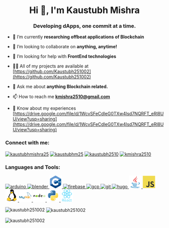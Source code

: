 <h1 align="center">Hi 👋, I'm Kaustubh Mishra</h1>
<h3 align="center">Developing dApps, one commit at a time.</h3>

- 🔭 I’m currently **researching offbeat applications of Blockchain**

- 👯 I’m looking to collaborate on **anything, anytime!**

- 🤝 I’m looking for help with **FrontEnd technologies**

- 👨‍💻 All of my projects are available at [https://github.com/Kaustubh251002](https://github.com/Kaustubh251002)

- 💬 Ask me about **anything Blockchain related.**

- 📫 How to reach me **kmishra2510@gmail.com**

- 📄 Know about my experiences [https://drive.google.com/file/d/1WcvSFeCdleG0TXw4lsd7NQRFT_eRl8UU/view?usp=sharing](https://drive.google.com/file/d/1WcvSFeCdleG0TXw4lsd7NQRFT_eRl8UU/view?usp=sharing)

<h3 align="left">Connect with me:</h3>
<p align="left">
<a href="https://linkedin.com/in/kaustubhmishra25" target="blank"><img align="center" src="https://raw.githubusercontent.com/rahuldkjain/github-profile-readme-generator/master/src/images/icons/Social/linked-in-alt.svg" alt="kaustubhmishra25" height="30" width="40" /></a>
<a href="https://instagram.com/kaustubhm25" target="blank"><img align="center" src="https://raw.githubusercontent.com/rahuldkjain/github-profile-readme-generator/master/src/images/icons/Social/instagram.svg" alt="kaustubhm25" height="30" width="40" /></a>
<a href="https://www.codechef.com/users/kaustubh2510" target="blank"><img align="center" src="https://cdn.jsdelivr.net/npm/simple-icons@3.1.0/icons/codechef.svg" alt="kaustubh2510" height="30" width="40" /></a>
<a href="https://www.leetcode.com/kmishra2510" target="blank"><img align="center" src="https://raw.githubusercontent.com/rahuldkjain/github-profile-readme-generator/master/src/images/icons/Social/leet-code.svg" alt="kmishra2510" height="30" width="40" /></a>
</p>

<h3 align="left">Languages and Tools:</h3>
<p align="left"> <a href="https://www.arduino.cc/" target="_blank" rel="noreferrer"> <img src="https://cdn.worldvectorlogo.com/logos/arduino-1.svg" alt="arduino" width="40" height="40"/> </a> <a href="https://www.blender.org/" target="_blank" rel="noreferrer"> <img src="https://download.blender.org/branding/community/blender_community_badge_white.svg" alt="blender" width="40" height="40"/> </a> <a href="https://www.w3schools.com/cpp/" target="_blank" rel="noreferrer"> <img src="https://raw.githubusercontent.com/devicons/devicon/master/icons/cplusplus/cplusplus-original.svg" alt="cplusplus" width="40" height="40"/> </a> <a href="https://firebase.google.com/" target="_blank" rel="noreferrer"> <img src="https://www.vectorlogo.zone/logos/firebase/firebase-icon.svg" alt="firebase" width="40" height="40"/> </a> <a href="https://cloud.google.com" target="_blank" rel="noreferrer"> <img src="https://www.vectorlogo.zone/logos/google_cloud/google_cloud-icon.svg" alt="gcp" width="40" height="40"/> </a> <a href="https://git-scm.com/" target="_blank" rel="noreferrer"> <img src="https://www.vectorlogo.zone/logos/git-scm/git-scm-icon.svg" alt="git" width="40" height="40"/> </a> <a href="https://gohugo.io/" target="_blank" rel="noreferrer"> <img src="https://api.iconify.design/logos-hugo.svg" alt="hugo" width="40" height="40"/> </a> <a href="https://www.java.com" target="_blank" rel="noreferrer"> <img src="https://raw.githubusercontent.com/devicons/devicon/master/icons/java/java-original.svg" alt="java" width="40" height="40"/> </a> <a href="https://developer.mozilla.org/en-US/docs/Web/JavaScript" target="_blank" rel="noreferrer"> <img src="https://raw.githubusercontent.com/devicons/devicon/master/icons/javascript/javascript-original.svg" alt="javascript" width="40" height="40"/> </a> <a href="https://www.linux.org/" target="_blank" rel="noreferrer"> <img src="https://raw.githubusercontent.com/devicons/devicon/master/icons/linux/linux-original.svg" alt="linux" width="40" height="40"/> </a> <a href="https://www.mysql.com/" target="_blank" rel="noreferrer"> <img src="https://raw.githubusercontent.com/devicons/devicon/master/icons/mysql/mysql-original-wordmark.svg" alt="mysql" width="40" height="40"/> </a> <a href="https://nodejs.org" target="_blank" rel="noreferrer"> <img src="https://raw.githubusercontent.com/devicons/devicon/master/icons/nodejs/nodejs-original-wordmark.svg" alt="nodejs" width="40" height="40"/> </a> <a href="https://www.python.org" target="_blank" rel="noreferrer"> <img src="https://raw.githubusercontent.com/devicons/devicon/master/icons/python/python-original.svg" alt="python" width="40" height="40"/> </a> <a href="https://reactjs.org/" target="_blank" rel="noreferrer"> <img src="https://raw.githubusercontent.com/devicons/devicon/master/icons/react/react-original-wordmark.svg" alt="react" width="40" height="40"/> </a> </p>

<p><img align="left" src="https://github-readme-stats.vercel.app/api/top-langs?username=kaustubh251002&show_icons=true&locale=en&layout=compact&theme=dark" alt="kaustubh251002" /></p>

<p>&nbsp;<img align="center" src="https://github-readme-stats.vercel.app/api?username=kaustubh251002&show_icons=true&locale=en&theme=dark" alt="kaustubh251002" /></p>

<p><img align="center" src="https://github-readme-streak-stats.herokuapp.com/?user=kaustubh251002&theme=dark" alt="kaustubh251002" /></p>

